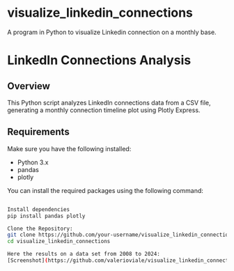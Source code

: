 # visualize_linkedin_connections
A program in Python to visualize Linkedin connection on a monthly base.
# LinkedIn Connections Analysis

## Overview

This Python script analyzes LinkedIn connections data from a CSV file, generating a monthly connection timeline plot using Plotly Express.


## Requirements

Make sure you have the following installed:

- Python 3.x
- pandas
- plotly

You can install the required packages using the following command:

```bash

Install dependencies
pip install pandas plotly

Clone the Repository:
git clone https://github.com/your-username/visualize_linkedin_connections.git
cd visualize_linkedin_connections

Here the results on a data set from 2008 to 2024:
[Screenshot](https://github.com/valerioviale/visualize_linkedin_connections/raw/main/assets/34212301/d99736a5-6431-4528-8e42-28ddece3988e.png)


